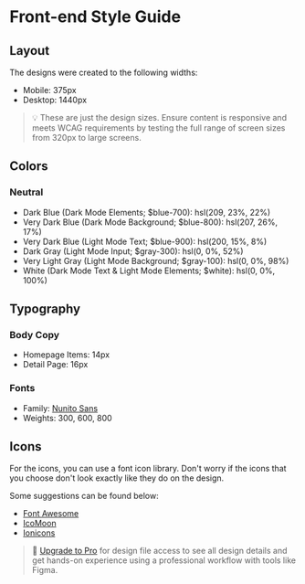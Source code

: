 # Front-end Style Guide

## Layout

The designs were created to the following widths:

- Mobile: 375px
- Desktop: 1440px

> 💡 These are just the design sizes. Ensure content is responsive and meets WCAG requirements by testing the full range of screen sizes from 320px to large screens.

## Colors

### Neutral

- Dark Blue (Dark Mode Elements; $blue-700): hsl(209, 23%, 22%)
- Very Dark Blue (Dark Mode Background; $blue-800): hsl(207, 26%, 17%)
- Very Dark Blue (Light Mode Text; $blue-900): hsl(200, 15%, 8%)
- Dark Gray (Light Mode Input; $gray-300): hsl(0, 0%, 52%)
- Very Light Gray (Light Mode Background; $gray-100): hsl(0, 0%, 98%)
- White (Dark Mode Text & Light Mode Elements; $white): hsl(0, 0%, 100%)

## Typography

### Body Copy

- Homepage Items: 14px
- Detail Page: 16px

### Fonts

- Family: [Nunito Sans](https://fonts.google.com/specimen/Nunito+Sans)
- Weights: 300, 600, 800

## Icons

For the icons, you can use a font icon library. Don't worry if the icons that you choose don't look exactly like they do on the design.

Some suggestions can be found below:

- [Font Awesome](https://fontawesome.com)
- [IcoMoon](https://icomoon.io)
- [Ionicons](https://ionicons.com)

> 💎 [Upgrade to Pro](https://www.frontendmentor.io/pro?ref=style-guide) for design file access to see all design details and get hands-on experience using a professional workflow with tools like Figma.
